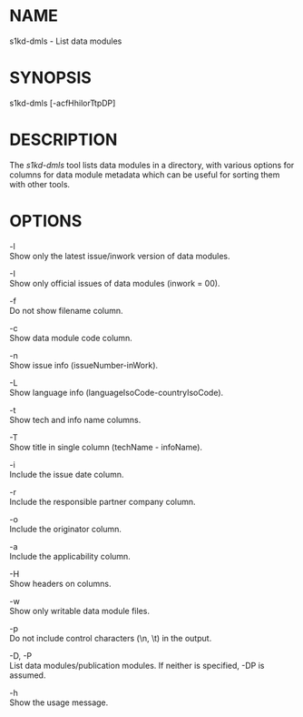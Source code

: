 NAME
====

s1kd-dmls - List data modules

SYNOPSIS
========

s1kd-dmls \[-acfHhilorTtpDP\]

DESCRIPTION
===========

The *s1kd-dmls* tool lists data modules in a directory, with various options for columns for data module metadata which can be useful for sorting them with other tools.

OPTIONS
=======

-l  
Show only the latest issue/inwork version of data modules.

-I  
Show only official issues of data modules (inwork = 00).

-f  
Do not show filename column.

-c  
Show data module code column.

-n  
Show issue info (issueNumber-inWork).

-L  
Show language info (languageIsoCode-countryIsoCode).

-t  
Show tech and info name columns.

-T  
Show title in single column (techName - infoName).

-i  
Include the issue date column.

-r  
Include the responsible partner company column.

-o  
Include the originator column.

-a  
Include the applicability column.

-H  
Show headers on columns.

-w  
Show only writable data module files.

-p  
Do not include control characters (\\n, \\t) in the output.

-D, -P  
List data modules/publication modules. If neither is specified, -DP is assumed.

-h  
Show the usage message.
